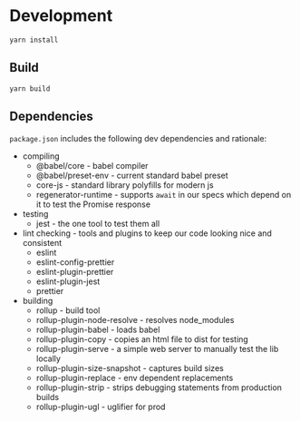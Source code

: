 
# Development

    yarn install

## Build

    yarn build

## Dependencies

`package.json` includes the following dev dependencies and rationale:

* compiling
  * @babel/core - babel compiler
  * @babel/preset-env - current standard babel preset
  * core-js - standard library polyfills for modern js
  * regenerator-runtime - supports `await` in our specs which depend on it to test the Promise response
* testing
  * jest - the one tool to test them all
* lint checking - tools and plugins to keep our code looking nice and consistent
  * eslint
  * eslint-config-prettier
  * eslint-plugin-prettier
  * eslint-plugin-jest
  * prettier
* building
  * rollup - build tool
  * rollup-plugin-node-resolve - resolves node_modules
  * rollup-plugin-babel - loads babel
  * rollup-plugin-copy - copies an html file to dist for testing
  * rollup-plugin-serve - a simple web server to manually test the lib locally
  * rollup-plugin-size-snapshot - captures build sizes
  * rollup-plugin-replace - env dependent replacements
  * rollup-plugin-strip - strips debugging statements from production builds
  * rollup-plugin-ugl - uglifier for prod
